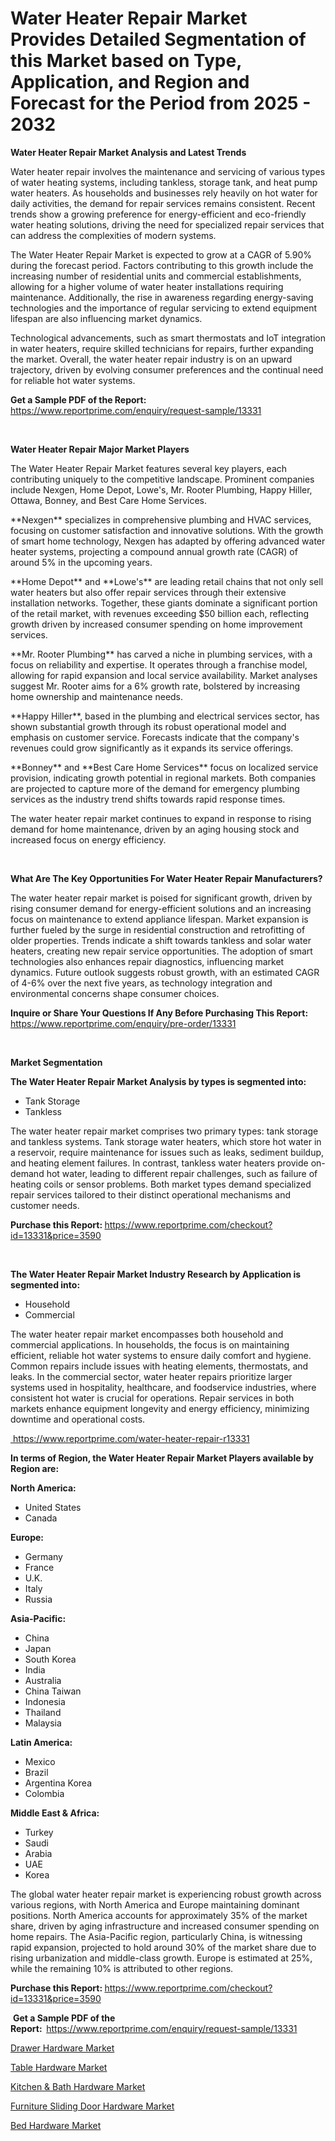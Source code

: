 <p><h1>Water Heater Repair Market Provides Detailed Segmentation of this Market based on Type, Application, and Region and Forecast for the Period from 2025 - 2032</h1></p><p><strong>Water Heater Repair Market Analysis and Latest Trends</strong></p>
<p><p>Water heater repair involves the maintenance and servicing of various types of water heating systems, including tankless, storage tank, and heat pump water heaters. As households and businesses rely heavily on hot water for daily activities, the demand for repair services remains consistent. Recent trends show a growing preference for energy-efficient and eco-friendly water heating solutions, driving the need for specialized repair services that can address the complexities of modern systems.</p><p>The Water Heater Repair Market is expected to grow at a CAGR of 5.90% during the forecast period. Factors contributing to this growth include the increasing number of residential units and commercial establishments, allowing for a higher volume of water heater installations requiring maintenance. Additionally, the rise in awareness regarding energy-saving technologies and the importance of regular servicing to extend equipment lifespan are also influencing market dynamics. </p><p>Technological advancements, such as smart thermostats and IoT integration in water heaters, require skilled technicians for repairs, further expanding the market. Overall, the water heater repair industry is on an upward trajectory, driven by evolving consumer preferences and the continual need for reliable hot water systems.</p></p>
<p><strong>Get a Sample PDF of the Report:&nbsp;</strong> <a href="https://www.reportprime.com/enquiry/request-sample/13331?utm_campaign=63&utm_medium=2&utm_source=Github&utm_content=ia&utm_term=20032025&utm_id=water-heater-repair">https://www.reportprime.com/enquiry/request-sample/13331</a></p>
<p>&nbsp;</p>
<p><strong>Water Heater Repair Major Market Players</strong></p>
<p><p>The Water Heater Repair Market features several key players, each contributing uniquely to the competitive landscape. Prominent companies include Nexgen, Home Depot, Lowe's, Mr. Rooter Plumbing, Happy Hiller, Ottawa, Bonney, and Best Care Home Services.</p><p>**Nexgen** specializes in comprehensive plumbing and HVAC services, focusing on customer satisfaction and innovative solutions. With the growth of smart home technology, Nexgen has adapted by offering advanced water heater systems, projecting a compound annual growth rate (CAGR) of around 5% in the upcoming years.</p><p>**Home Depot** and **Lowe's** are leading retail chains that not only sell water heaters but also offer repair services through their extensive installation networks. Together, these giants dominate a significant portion of the retail market, with revenues exceeding $50 billion each, reflecting growth driven by increased consumer spending on home improvement services.</p><p>**Mr. Rooter Plumbing** has carved a niche in plumbing services, with a focus on reliability and expertise. It operates through a franchise model, allowing for rapid expansion and local service availability. Market analyses suggest Mr. Rooter aims for a 6% growth rate, bolstered by increasing home ownership and maintenance needs.</p><p>**Happy Hiller**, based in the plumbing and electrical services sector, has shown substantial growth through its robust operational model and emphasis on customer service. Forecasts indicate that the company's revenues could grow significantly as it expands its service offerings.</p><p>**Bonney** and **Best Care Home Services** focus on localized service provision, indicating growth potential in regional markets. Both companies are projected to capture more of the demand for emergency plumbing services as the industry trend shifts towards rapid response times.</p><p>The water heater repair market continues to expand in response to rising demand for home maintenance, driven by an aging housing stock and increased focus on energy efficiency.</p></p>
<p>&nbsp;</p>
<p><strong>What Are The Key Opportunities For Water Heater Repair Manufacturers?</strong></p>
<p><p>The water heater repair market is poised for significant growth, driven by rising consumer demand for energy-efficient solutions and an increasing focus on maintenance to extend appliance lifespan. Market expansion is further fueled by the surge in residential construction and retrofitting of older properties. Trends indicate a shift towards tankless and solar water heaters, creating new repair service opportunities. The adoption of smart technologies also enhances repair diagnostics, influencing market dynamics. Future outlook suggests robust growth, with an estimated CAGR of 4-6% over the next five years, as technology integration and environmental concerns shape consumer choices.</p></p>
<p><strong>Inquire or Share Your Questions If Any Before Purchasing This Report:</strong> <a href="https://www.reportprime.com/enquiry/pre-order/13331?utm_campaign=63&utm_medium=2&utm_source=Github&utm_content=ia&utm_term=20032025&utm_id=water-heater-repair">https://www.reportprime.com/enquiry/pre-order/13331</a></p>
<p>&nbsp;</p>
<p><strong>Market Segmentation</strong></p>
<p><strong>The Water Heater Repair Market Analysis by types is segmented into:</strong></p>
<p><ul><li>Tank Storage</li><li>Tankless</li></ul></p>
<p><p>The water heater repair market comprises two primary types: tank storage and tankless systems. Tank storage water heaters, which store hot water in a reservoir, require maintenance for issues such as leaks, sediment buildup, and heating element failures. In contrast, tankless water heaters provide on-demand hot water, leading to different repair challenges, such as failure of heating coils or sensor problems. Both market types demand specialized repair services tailored to their distinct operational mechanisms and customer needs.</p></p>
<p><strong>Purchase this Report:&nbsp;</strong><a href="https://www.reportprime.com/checkout?id=13331&price=3590&utm_campaign=63&utm_medium=2&utm_source=Github&utm_content=ia&utm_term=20032025&utm_id=water-heater-repair">https://www.reportprime.com/checkout?id=13331&price=3590</a></p>
<p>&nbsp;</p>
<p><strong>The Water Heater Repair Market Industry Research by Application is segmented into:</strong></p>
<p><ul><li>Household</li><li>Commercial</li></ul></p>
<p><p>The water heater repair market encompasses both household and commercial applications. In households, the focus is on maintaining efficient, reliable hot water systems to ensure daily comfort and hygiene. Common repairs include issues with heating elements, thermostats, and leaks. In the commercial sector, water heater repairs prioritize larger systems used in hospitality, healthcare, and foodservice industries, where consistent hot water is crucial for operations. Repair services in both markets enhance equipment longevity and energy efficiency, minimizing downtime and operational costs.</p></p>
<p><a href="https://www.reportprime.com/water-heater-repair-r13331?utm_campaign=63&utm_medium=2&utm_source=Github&utm_content=ia&utm_term=20032025&utm_id=water-heater-repair">&nbsp;https://www.reportprime.com/water-heater-repair-r13331</a></p>
<p><strong>In terms of Region, the Water Heater Repair Market Players available by Region are:</strong></p>
<p>
    <p> <strong> North America: </strong>
        <ul>
            <li>United States</li>
            <li>Canada</li>
        </ul>
        </p> 
    <p> <strong> Europe: </strong>
        <ul>
            <li>Germany</li>
            <li>France</li>
            <li>U.K.</li>
            <li>Italy</li>
            <li>Russia</li>
        </ul>
        </p> 
    <p> <strong> Asia-Pacific: </strong>
        <ul>
            <li>China</li>
            <li>Japan</li>
            <li>South Korea</li>
            <li>India</li>
            <li>Australia</li>
            <li>China Taiwan</li>
            <li>Indonesia</li>
            <li>Thailand</li>
            <li>Malaysia</li>
        </ul>
        </p> 
    <p> <strong> Latin America: </strong>
        <ul>
            <li>Mexico</li>
            <li>Brazil</li>
            <li>Argentina Korea</li>
            <li>Colombia</li>
        </ul>
        </p> 
    <p> <strong> Middle East & Africa: </strong>
        <ul>
            <li>Turkey</li>
            <li>Saudi</li>
            <li>Arabia</li>
            <li>UAE</li>
            <li>Korea</li>
        </ul>
    </p>
    </p>
<p><p>The global water heater repair market is experiencing robust growth across various regions, with North America and Europe maintaining dominant positions. North America accounts for approximately 35% of the market share, driven by aging infrastructure and increased consumer spending on home repairs. The Asia-Pacific region, particularly China, is witnessing rapid expansion, projected to hold around 30% of the market share due to rising urbanization and middle-class growth. Europe is estimated at 25%, while the remaining 10% is attributed to other regions.</p></p>
<p><strong>Purchase this Report: </strong><a href="https://www.reportprime.com/checkout?id=13331&price=3590&utm_campaign=63&utm_medium=2&utm_source=Github&utm_content=ia&utm_term=20032025&utm_id=water-heater-repair">https://www.reportprime.com/checkout?id=13331&price=3590</a></p>
<p>&nbsp;<strong>Get a Sample PDF of the Report:&nbsp;&nbsp;</strong><a href="https://www.reportprime.com/enquiry/request-sample/13331?utm_campaign=63&utm_medium=2&utm_source=Github&utm_content=ia&utm_term=20032025&utm_id=water-heater-repair">https://www.reportprime.com/enquiry/request-sample/13331</a></p>
<p><strong></strong></p>
<p><p><a href="https://github.com/jemmysolin5k/Market-Research-Report-List-1/blob/main/drawer-hardware-market.md?utm_campaign=63&utm_medium=2&utm_source=Github&utm_content=ia&utm_term=20032025&utm_id=water-heater-repair">Drawer Hardware Market</a></p><p><a href="https://github.com/chlihakwatsi/Market-Research-Report-List-1/blob/main/table-hardware-market.md?utm_campaign=63&utm_medium=2&utm_source=Github&utm_content=ia&utm_term=20032025&utm_id=water-heater-repair">Table Hardware Market</a></p><p><a href="https://github.com/sokurgleyde/Market-Research-Report-List-1/blob/main/kitchen-bath-hardware-market.md?utm_campaign=63&utm_medium=2&utm_source=Github&utm_content=ia&utm_term=20032025&utm_id=water-heater-repair">Kitchen & Bath Hardware Market</a></p><p><a href="https://github.com/kaniselway4c/Market-Research-Report-List-1/blob/main/furniture-sliding-door-hardware-market.md?utm_campaign=63&utm_medium=2&utm_source=Github&utm_content=ia&utm_term=20032025&utm_id=water-heater-repair">Furniture Sliding Door Hardware Market</a></p><p><a href="https://github.com/rubiogruis0p/Market-Research-Report-List-1/blob/main/bed-hardware-market.md?utm_campaign=63&utm_medium=2&utm_source=Github&utm_content=ia&utm_term=20032025&utm_id=water-heater-repair">Bed Hardware Market</a></p></p>